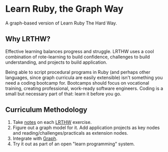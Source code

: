 # Learn Ruby, the Graph Way

A graph-based version of Learn Ruby The Hard Way.

## Why LRTHW?

Effective learning balances progress and struggle. LRTHW uses a cool combination of rote-learning to build confidence, challenges to build understanding, and projects to build application.

Being able to script procedural programs in Ruby (and perhaps other languages, since graph curricula are easily extensible) isn't something you need a coding bootcamp for. Bootcamps should focus on vocational training, creating professional, work-ready software engineers. Coding is a small but necessary part of that: learn it before you go.

## Curriculum Methodology

1. Take [notes](./doc) on each [LRTHW](https://www.amazon.ca/Learn-Ruby-Hard-Way-Computational/dp/032188499X) exercise.
2. Figure out a graph model for it. Add application projects as key nodes and reading/challenges/practicals as extension nodes.
3. Integrate with [Graph](https://github.com/makersacademy/graph).
4. Try it out as part of an open "learn programming" system.